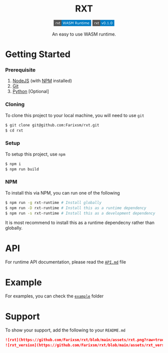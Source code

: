 <h1 align="center">RXT</h1>
<p align="center">
    <img src="https://github.com/Farixsm/rxt/blob/main/assets/rxt.png?raw=true" alt="RXT Badge"/>
    <img src="https://github.com/Farixsm/rxt/blob/main/assets/rxt_version.png?raw=true" alt="RXT Version"/>
</p>
<p align="center">
    An easy to use WASM runtime.
</p>

# Getting Started
### Prerequisite
1. [NodeJS](https://nodejs.org/ 'NodeJS') (with [NPM](https://npmjs.com/ 'NPM') installed)
2. [Git](https://git-scm.com/ 'Git')
3. [Python](https://python.org 'Python') [Optional]

### Cloning
To clone this project to your local machine, you will need to use `git`
```sh
$ git clone git@github.com:Farixsm/rxt.git
$ cd rxt
```

### Setup
To setup this project, use `npm`
```sh
$ npm i
$ npm run build
```

### NPM
To install this via NPM, you can run one of the following
```sh
$ npm run -g rxt-runtime # Install globally
$ npm run -D rxt-runtime # Install this as a runtime dependency
$ npm run -s rxt-runtime # Install this as a development dependency
```
It is most recommend to install this as a runtime dependecny rather than globally.

# API
For runtime API documentation, please read the [`API.md`](https://github.com/Farixsm/rxt/blob/main/doc/API.md 'API.md') file

# Example
For examples, you can check the [`example`]() folder

# Support
To show your support, add the following to your `README.md`
```md
![rxt](https://github.com/Farixsm/rxt/blob/main/assets/rxt.png?raw=true)
![rxt_version](https://github.com/Farixsm/rxt/blob/main/assets/rxt_version.png?raw=true)
```